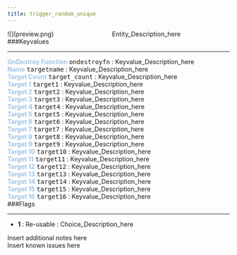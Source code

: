 ```yaml
---
title: trigger_random_unique
---
```


<div class="container previewimg">
<div class="columns">
<div class="imagepadding column col-auto" markdown="1">![](preview.png)</div>
<div class="column">Entity_Description_here</div>
</div>
</div>
###Keyvalues
<hr>
<div class="entityentry" markdown="1">
<span style="color:#9fc5e8;"><b>OnDestroy Function</b></span> <kbd  class="tooltip" data-tooltip="string">ondestroyfn</kbd> :
Keyvalue_Description_here
</div>
<div class="entityentry" markdown="1">
<span style="color:#9fc5e8;"><b>Name</b></span> <kbd  class="tooltip" data-tooltip="target_source">targetname</kbd> :
Keyvalue_Description_here
</div>
<div class="entityentry" markdown="1">
<span style="color:#9fc5e8;"><b>Target Count</b></span> <kbd  class="tooltip" data-tooltip="integer">target_count</kbd> :
Keyvalue_Description_here
</div>
<div class="entityentry" markdown="1">
<span style="color:#9fc5e8;"><b>Target 1</b></span> <kbd  class="tooltip" data-tooltip="target_destination">target1</kbd> :
Keyvalue_Description_here
</div>
<div class="entityentry" markdown="1">
<span style="color:#9fc5e8;"><b>Target 2</b></span> <kbd  class="tooltip" data-tooltip="target_destination">target2</kbd> :
Keyvalue_Description_here
</div>
<div class="entityentry" markdown="1">
<span style="color:#9fc5e8;"><b>Target 3</b></span> <kbd  class="tooltip" data-tooltip="target_destination">target3</kbd> :
Keyvalue_Description_here
</div>
<div class="entityentry" markdown="1">
<span style="color:#9fc5e8;"><b>Target 4</b></span> <kbd  class="tooltip" data-tooltip="target_destination">target4</kbd> :
Keyvalue_Description_here
</div>
<div class="entityentry" markdown="1">
<span style="color:#9fc5e8;"><b>Target 5</b></span> <kbd  class="tooltip" data-tooltip="target_destination">target5</kbd> :
Keyvalue_Description_here
</div>
<div class="entityentry" markdown="1">
<span style="color:#9fc5e8;"><b>Target 6</b></span> <kbd  class="tooltip" data-tooltip="target_destination">target6</kbd> :
Keyvalue_Description_here
</div>
<div class="entityentry" markdown="1">
<span style="color:#9fc5e8;"><b>Target 7</b></span> <kbd  class="tooltip" data-tooltip="target_destination">target7</kbd> :
Keyvalue_Description_here
</div>
<div class="entityentry" markdown="1">
<span style="color:#9fc5e8;"><b>Target 8</b></span> <kbd  class="tooltip" data-tooltip="target_destination">target8</kbd> :
Keyvalue_Description_here
</div>
<div class="entityentry" markdown="1">
<span style="color:#9fc5e8;"><b>Target 9</b></span> <kbd  class="tooltip" data-tooltip="target_destination">target9</kbd> :
Keyvalue_Description_here
</div>
<div class="entityentry" markdown="1">
<span style="color:#9fc5e8;"><b>Target 10</b></span> <kbd  class="tooltip" data-tooltip="target_destination">target10</kbd> :
Keyvalue_Description_here
</div>
<div class="entityentry" markdown="1">
<span style="color:#9fc5e8;"><b>Target 11</b></span> <kbd  class="tooltip" data-tooltip="target_destination">target11</kbd> :
Keyvalue_Description_here
</div>
<div class="entityentry" markdown="1">
<span style="color:#9fc5e8;"><b>Target 12</b></span> <kbd  class="tooltip" data-tooltip="target_destination">target12</kbd> :
Keyvalue_Description_here
</div>
<div class="entityentry" markdown="1">
<span style="color:#9fc5e8;"><b>Target 13</b></span> <kbd  class="tooltip" data-tooltip="target_destination">target13</kbd> :
Keyvalue_Description_here
</div>
<div class="entityentry" markdown="1">
<span style="color:#9fc5e8;"><b>Target 14</b></span> <kbd  class="tooltip" data-tooltip="target_destination">target14</kbd> :
Keyvalue_Description_here
</div>
<div class="entityentry" markdown="1">
<span style="color:#9fc5e8;"><b>Target 15</b></span> <kbd  class="tooltip" data-tooltip="target_destination">target15</kbd> :
Keyvalue_Description_here
</div>
<div class="entityentry" markdown="1">
<span style="color:#9fc5e8;"><b>Target 16</b></span> <kbd  class="tooltip" data-tooltip="target_destination">target16</kbd> :
Keyvalue_Description_here
</div>
###Flags
<hr>
<div class="entityflags">
<ul>
<li><b>1 </b></span> : Re-usable : Choice_Description_here</li>
</ul>
</div>
<div class="notices blue">Insert additional notes here</div>
<div class="notices red">Insert known issues here</div>
